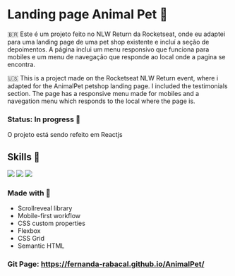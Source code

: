 # Landing page Animal Pet  🚀

🇧🇷 Este é um projeto feito no NLW Return da Rocketseat, onde eu adaptei para uma landing page de uma pet shop existente e incluí a seção de depoimentos. A página inclui um menu responsivo que funciona para mobiles e um menu de navegação que responde ao local onde a pagina se encontra.

🇺🇸 This is a project made on the Rocketseat NLW Return event, where i adapted for the AnimalPet petshop landing page. I included the testimonials section. The page has a responsive menu made for mobiles and a navegation menu which responds to the local where the page is. 

### Status: In progress 🚧
O projeto está sendo refeito em Reactjs

## Skills 🧰
<img src="https://img.shields.io/badge/HTML5-E34F26?style=for-the-badge&logo=html5&logoColor=white">  <img src="https://img.shields.io/badge/CSS3-1572B6?style=for-the-badge&logo=css3&logoColor=white"> <img src="https://img.shields.io/badge/JavaScript-323330?style=for-the-badge&logo=javascript&logoColor=F7DF1E">

### Made with 🔨

 - Scrollreveal library
 - Mobile-first workflow
 - CSS custom properties
 - Flexbox
 - CSS Grid
 - Semantic HTML

### Git Page: https://fernanda-rabacal.github.io/AnimalPet/
